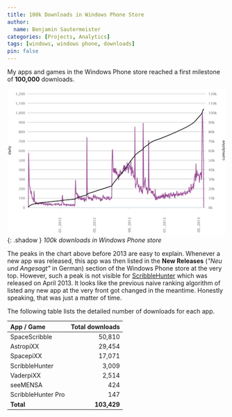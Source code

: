 ```yaml
---
title: 100k Downloads in Windows Phone Store
author:
  name: Benjamin Sautermeister
categories: [Projects, Analytics]
tags: [windows, windows phone, downloads]
pin: false
---
```


My apps and games in the Windows Phone store reached a first milestone of **100,000** downloads.

![100k Downloads](/assets/img/posts/2013/100k-downloads.png){: .shadow }
_100k downloads in Windows Phone store_

The peaks in the chart above before 2013 are easy to explain. Whenever a new app was released, this app was then listed
in the **New Releases** (_"Neu und Angesagt"_ in German) section of the Windows Phone store at the very top.
However, such a peak is not visible for [ScribbleHunter](http://www.windowsphone.com/s?appid=ed250596-e670-4d22-aee1-8ed0a08c411f)
which was released on April 2013. It looks like the previous naive ranking algorithm of listed any new app at the very front
got changed in the meantime. Honestly speaking, that was just a matter of time.

The following table lists the detailed number of downloads for each app.

| App / Game         | Total downloads |
|:-------------------|----------------:|
| SpaceScribble      | 50,810          |
| AstropiXX          | 29,454          |
| SpacepiXX          | 17,071          |
| ScribbleHunter     | 3,009           |
| VaderpiXX          | 2,514           |
| seeMENSA           | 424             |
| ScribbleHunter Pro | 147             |
| **Total**          | **103,429**     |